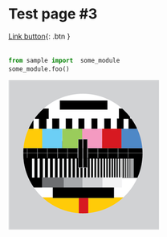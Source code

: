 # Test page #3

[Link button](http://example.com/){: .btn }

```python

from sample import  some_module
some_module.foo()

```

![test logo](/assets/images/test_logo.png "test logo")